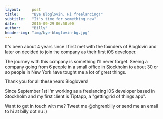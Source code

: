```yaml
---
layout:     post
title:      "Bye Bloglovin, Hi freelancing!"
subtitle:   "It's time for something new"
date:       2016-09-29 06:50:00
author:     "Billy"
header-img: "img/bye-bloglovin-bg.jpg"
---
```

It's been about 4 years since I first met with the founders of Bloglovin and later on decided to join the company as their first iOS developer.

The journey with this company is something I'll never forget. Seeing a company going from 6 people in a small office in Stockholm to about 30 or so people in New York have tought me a lot of great things.

Thank you for all these years Bloglovers!

Since September 1st I'm working as a freelancing iOS developer based in Stockholm and my first client is Tiptapp, a "getting rid of things app".

Want to get in touch with me? Tweet me @ohgrenbilly or send me an email to hi at billy dot nu :)
